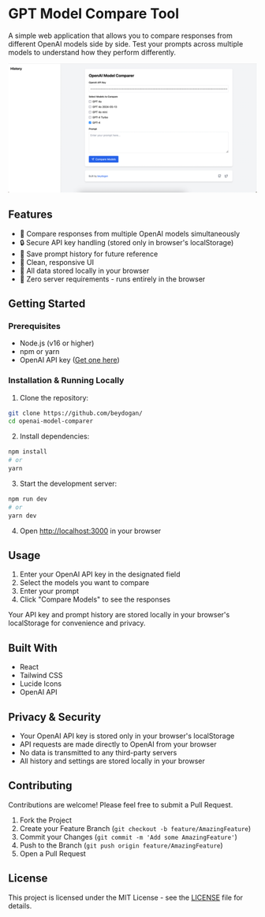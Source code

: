 # GPT Model Compare Tool

A simple web application that allows you to compare responses from different OpenAI models side by side. Test your prompts across multiple models to understand how they perform differently.

![GPT Model Comparer Screenshot](screenshot.png)

## Features

- 🔄 Compare responses from multiple OpenAI models simultaneously
- 🔒 Secure API key handling (stored only in browser's localStorage)
- 📝 Save prompt history for future reference
- 🎨 Clean, responsive UI
- 💾 All data stored locally in your browser
- 🚀 Zero server requirements - runs entirely in the browser

## Getting Started

### Prerequisites

- Node.js (v16 or higher)
- npm or yarn
- OpenAI API key ([Get one here](https://platform.openai.com/api-keys))

### Installation & Running Locally
 
1. Clone the repository:
```bash
git clone https://github.com/beydogan/
cd openai-model-comparer
```

2. Install dependencies:
```bash
npm install
# or
yarn
```

3. Start the development server:
```bash
npm run dev
# or
yarn dev
```

4. Open [http://localhost:3000](http://localhost:3000) in your browser

## Usage

1. Enter your OpenAI API key in the designated field
2. Select the models you want to compare
3. Enter your prompt
4. Click "Compare Models" to see the responses

Your API key and prompt history are stored locally in your browser's localStorage for convenience and privacy.

## Built With

- React
- Tailwind CSS
- Lucide Icons
- OpenAI API

## Privacy & Security

- Your OpenAI API key is stored only in your browser's localStorage
- API requests are made directly to OpenAI from your browser
- No data is transmitted to any third-party servers
- All history and settings are stored locally in your browser

## Contributing

Contributions are welcome! Please feel free to submit a Pull Request.

1. Fork the Project
2. Create your Feature Branch (`git checkout -b feature/AmazingFeature`)
3. Commit your Changes (`git commit -m 'Add some AmazingFeature'`)
4. Push to the Branch (`git push origin feature/AmazingFeature`)
5. Open a Pull Request

## License

This project is licensed under the MIT License - see the [LICENSE](LICENSE) file for details.
